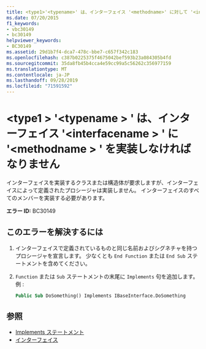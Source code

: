 ```yaml
---
title: <type1>'<typename>' は、インターフェイス '<methodname>' に対して '<interfacename>' を実装しなければなりません。
ms.date: 07/20/2015
f1_keywords:
- vbc30149
- bc30149
helpviewer_keywords:
- BC30149
ms.assetid: 29d1b7f4-dca7-478c-bbe7-c657f342c183
ms.openlocfilehash: c387b0225375f4675042bef593b23a084305b4fd
ms.sourcegitcommit: 35da8fb45b4cca4e59cc99a5c56262c356977159
ms.translationtype: MT
ms.contentlocale: ja-JP
ms.lasthandoff: 09/28/2019
ms.locfileid: "71591592"
---
```

# <a name="type1typename-must-implement-methodname-for-interface-interfacename"></a>\<type1 > '\<typename > ' は、インターフェイス '\<interfacename > ' に '\<methodname > ' を実装しなければなりません
インターフェイスを実装するクラスまたは構造体が要求しますが、インターフェイスによって定義されたプロシージャは実装しません。 インターフェイスのすべてのメンバーを実装する必要があります。  
  
 **エラー ID:** BC30149  
  
## <a name="to-correct-this-error"></a>このエラーを解決するには  
  
1. インターフェイスで定義されているものと同じ名前およびシグネチャを持つプロシージャを宣言します。 少なくとも `End Function` または `End Sub` ステートメントを含めてください。  
  
2. `Function` または `Sub` ステートメントの末尾に `Implements` 句を追加します。 例 :  
  
    ```vb  
    Public Sub DoSomething() Implements IBaseInterface.DoSomething  
    ```  
  
## <a name="see-also"></a>参照

- [Implements ステートメント](../../../visual-basic/language-reference/statements/implements-statement.md)
- [インターフェイス](../../../visual-basic/programming-guide/language-features/interfaces/index.md)
